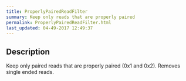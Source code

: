 ```yaml
---
title: ProperlyPairedReadFilter
summary: Keep only reads that are properly paired
permalink: ProperlyPairedReadFilter.html
last_updated: 04-49-2017 12:49:37
---
```


## Description

Keep only paired reads that are properly paired (0x1 and 0x2). Removes single ended reads.

